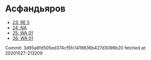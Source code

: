 # Асфандьяров
- [23: RE 5](23.md)
- [24: NA](24.md)
- [25: WA 01](25.md)
- [26: WA 01](26.md)

Commit: 3d95a6fd505ed374cf5fc1419836b427d3096b20
 fetched at: 20201027-213209
